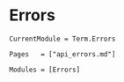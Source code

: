 # Errors
```@meta
CurrentModule = Term.Errors
```


```@index
Pages   = ["api_errors.md"]
```



```@autodocs
Modules = [Errors]
```